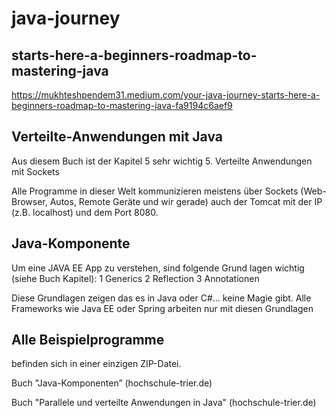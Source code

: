 # java-journey

## starts-here-a-beginners-roadmap-to-mastering-java
https://mukhteshpendem31.medium.com/your-java-journey-starts-here-a-beginners-roadmap-to-mastering-java-fa9194c6aef9



## Verteilte-Anwendungen mit Java
Aus diesem Buch ist der Kapitel 5 sehr wichtig
5. Verteilte Anwendungen mit Sockets
 
Alle Programme in dieser Welt kommunizieren meistens über Sockets (Web-Browser, Autos, Remote Geräte und wir gerade) auch der Tomcat mit der IP (z.B. localhost) und dem Port 8080.



## Java-Komponente
Um eine JAVA EE App zu verstehen, sind folgende Grund lagen wichtig (siehe Buch Kapitel):
1 Generics
2 Reflection
3 Annotationen
 
Diese Grundlagen zeigen das es in Java oder C#... keine Magie gibt.
Alle Frameworks wie Java EE oder Spring arbeiten nur mit diesen Grundlagen


## Alle Beispielprogramme 
befinden sich in einer einzigen ZIP-Datei.
 
Buch "Java-Komponenten” (hochschule-trier.de)
 
Buch "Parallele und verteilte Anwendungen in Java" (hochschule-trier.de)
